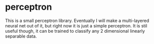 # perceptron

This is a small perceptron library. Eventually I will make a multi-layered neural net out of it, but right now it is just
a simple perceptron. It is stil useful though, it can be trained to classify any 2 dimensional linearly separable data. 

